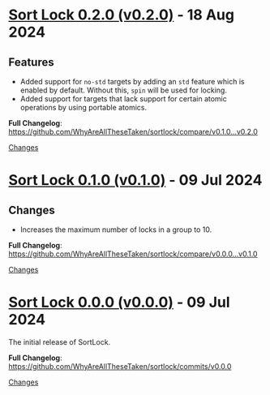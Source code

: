 <a name="v0.2.0"></a>
# [Sort Lock 0.2.0 (v0.2.0)](https://github.com/WhyAreAllTheseTaken/sortlock/releases/tag/v0.2.0) - 18 Aug 2024

## Features
- Added support for `no-std` targets by adding an `std` feature which is enabled by default. Without this, `spin` will be used for locking.
- Added support for targets that lack support for certain atomic operations by using portable atomics.

**Full Changelog**: https://github.com/WhyAreAllTheseTaken/sortlock/compare/v0.1.0...v0.2.0

[Changes][v0.2.0]


<a name="v0.1.0"></a>
# [Sort Lock 0.1.0 (v0.1.0)](https://github.com/WhyAreAllTheseTaken/sortlock/releases/tag/v0.1.0) - 09 Jul 2024

## Changes
- Increases the maximum number of locks in a group to 10.

**Full Changelog**: https://github.com/WhyAreAllTheseTaken/sortlock/compare/v0.0.0...v0.1.0


[Changes][v0.1.0]


<a name="v0.0.0"></a>
# [Sort Lock 0.0.0 (v0.0.0)](https://github.com/WhyAreAllTheseTaken/sortlock/releases/tag/v0.0.0) - 09 Jul 2024

The initial release of SortLock.

**Full Changelog**: https://github.com/WhyAreAllTheseTaken/sortlock/commits/v0.0.0

[Changes][v0.0.0]


[v0.2.0]: https://github.com/WhyAreAllTheseTaken/sortlock/compare/v0.1.0...v0.2.0
[v0.1.0]: https://github.com/WhyAreAllTheseTaken/sortlock/compare/v0.0.0...v0.1.0
[v0.0.0]: https://github.com/WhyAreAllTheseTaken/sortlock/tree/v0.0.0

<!-- Generated by https://github.com/rhysd/changelog-from-release v3.7.1 -->
